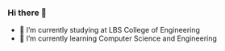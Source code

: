 ### Hi there 👋


- 🔭 I’m currently studying at LBS College of Engineering 
- 🌱 I’m currently learning Computer Science and Engineering


